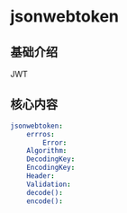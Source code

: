 # jsonwebtoken


## 基础介绍

JWT

## 核心内容
```yaml
jsonwebtoken:
    errros:
        Error:
    Algorithm:
    DecodingKey:
    EncodingKey:
    Header:
    Validation:
    decode():
    encode():
```